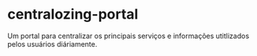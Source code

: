 # centralozing-portal
 Um portal para centralizar os principais serviços e informações utitlizados pelos usuários diáriamente.
